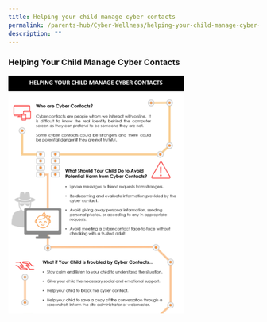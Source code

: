 ```yaml
---
title: Helping your child manage cyber contacts
permalink: /parents-hub/Cyber-Wellness/helping-your-child-manage-cyber-contacts/
description: ""
---
```

### Helping Your Child Manage Cyber Contacts

<img src="/images/cw2.png" style="width:70%">
